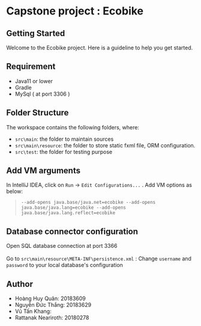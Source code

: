 #  Capstone project : Ecobike

## Getting Started

Welcome to the Ecobike project. Here is a guideline to help you get started.
## Requirement
- Java11 or lower
- Gradle
- MySql ( at port 3306 )

## Folder Structure

The workspace contains the following folders, where:

- `src\main`: the folder to maintain sources
- `src\main\resource`: the folder to store static fxml file, ORM configuration.
- `src\test`: the folder for testing purpose


## Add VM arguments
In IntelliJ IDEA, click on `Run` -> `Edit Configurations...`  . Add VM options as below:
> `--add-opens java.base/java.net=ecobike --add-opens java.base/java.lang=ecobike --add-opens java.base/java.lang.reflect=ecobike`

## Database connector configuration
Open SQL database connection at port 3366 <br></br> 
Go to `src\main\resource\META-INF\persistence.xml` : Change `username` and `password` to your local database's configuration  


## Author
- Hoàng Huy Quân: 20183609
- Nguyễn Đức Thắng: 20183629
- Vũ Tấn Khang: 
- Rattanak Neariroth: 20180278
